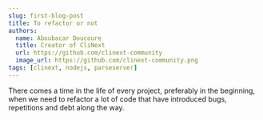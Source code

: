 ```yaml
---
slug: first-blog-post
title: To refactor or not
authors:
  name: Aboubacar Doucoure
  title: Creator of CliNext
  url: https://github.com/clinext-community
  image_url: https://github.com/clinext-community.png
tags: [clinext, nodejs, parseserver]
---
```


There comes a time in the life of every project, preferably in the beginning, when we need to refactor a lot of code that have introduced bugs, repetitions and debt along the way. 